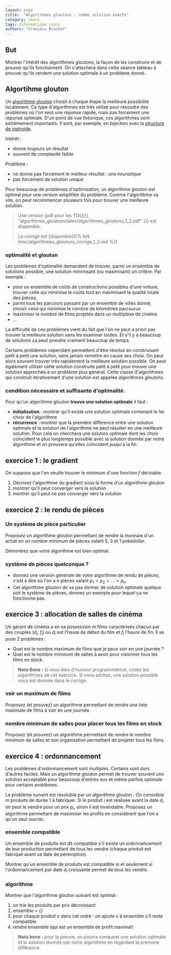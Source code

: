 ```yaml
---
layout: page
title:  "Algorithmes gloutons : comme solution exacte"
category: cours
tags: informatique cours 
authors: "François Brucker"
---
```




## But

Montrer l'intérêt des algorithmes gloutons, la façon de les construire et de prouver qu'ils fonctionnent. On s'attachera dans cette séance tableau à prouver qu'ils rendent une solution optimale à un problème donné.

## Algortihme glouton

Un [algorithme glouton](https://fr.wikipedia.org/wiki/Algorithme_glouton) choisit à chaque étape la meilleure possibilité localement. Ce type d'algorithmes est très utilisé pour résoudre des problèmes où l'on veut une réponse rapide, mais pas forcément une réponse optimale. D'un point de vue théorique, ces algorithmes sont extrêmement importants. Il sont, par exemple, en bijection avec la [structure de matroïde](https://fr.wikipedia.org/wiki/Matro%C3%AFde).

Intérêt :

  - donne toujours un résultat
  - souvent de complexité faible


Problème :

  - ne donne pas forcément le meilleur résultat : une *heuristique*
  - pas forcément de solution unique


Pour beaucoup de problèmes d'optimisation, un algorithme glouton est optimal pour une version simplifiée du problème. Comme l'algorithme va vite, on peut recommencer plusieurs fois pour trouver une meilleure solution.


> Une version [pdf pour les TDs]({{ "algorithmes_gloutons/latex/algorithmes_gloutons_1_2.pdf" }}) est disponible.

> Le corrigé est [disponible]({% link misc/algorithmes_gloutons_corrige_1_2.md %})

### optimalité et glouton

Les problèmes d'optimalité demandent de trouver, parmi un ensemble de solutions possible, une solution minimisant (ou maximisant) un critère. Par exemple : 

  - pour un ensemble de coûts de constructions possibles d'une voiture, trouver celle qui minimise le coûts tout en maximisant la qualité totale des pièces,
  - parmi tous les parcours passant par un ensemble de villes donné, choisir celui qui minimise le nombre de kilomètres parcourus
  - maximiser le nombre de films projetés dans un multiplexe de cinéma
  - ...
 
La difficulté de ces problèmes vient du fait que l'on ne peut a priori pas trouver la meilleure solution sans les examiner toutes. Et s'il y a beaucoup de solutions ça peut prendre vraiment beaucoup de temps. 

Certains problèmes cependant permettent d'être résolus en construisant petit à petit une solution, sans jamais remettre en cause ses choix. On peut alors souvent trouver très rapidement la meilleure solution possible. On peut également utiliser cette solution construite petit à petit pour trouver une solution approchée à un problème plus général. Cette classe d'algorithmes qui construit itérativement d'une solution est appelée *algorithmes gloutons*.


### condition nécessaire et suffisante d'optimalité.

Pour qu'un algorithme glouton **trouve une solution optimale** il faut :

* **initialisation** : montrer qu'il existe une solution optimale contenant le 1er choix de l'algorithme
* **récurrence** : montrer que la première différence entre une solution optimale et la solution de l'algorithme ne peut résulter en une meilleure solution. Pour cela on cherchera une solution optimale dont les choix coïncident le plus longtemps possible avec la solution donnée par notre algorithme et on prouvera qu'elles coïncident jusqu'à la fin.



## exercice 1 : le gradient

On suppose que l'on veuille trouver le minimum d'une fonction $f$ dérivable.

  1. Décrivez l'algorithme du gradient sous la forme d'un algorithme glouton
  2. montrer qu'il peut converger vers la solution
  3. montrer qu'il peut ne pas converger vers la solution
  

##  exercice 2 :  le rendu de pièces


### Un système de pièce particulier


Proposez un algorithme glouton permettant de rendre la monnaie d'un achat en un nombre minimum de pièces valant 5, 3 et 1 pokédollar.

Démontrez que votre algorithme est bien optimal.

### système de pièces quelconque ?

  - donnez une version générale de votre algorithme de rendu de pièces, c'est à dire où l'on a $n$ pièces valant $p_1 < p_2 < \dots < p_n$. 
  - Cet algorithme glouton de va pas donner de solution optimale quelque soit le système de pièces, donnez un exemple pour lequel ça ne fonctionne pas.
 
 
  
##  exercice 3 :  allocation de salles de cinéma

Un gérant de cinéma a en sa possession $m$ films caractérisés chacun par des couples ($d_i$, $f_i$) où $d_i$ est l'heure de début du film et $f_i$ l'heure de fin. Il se pose 2 problèmes : 
  
  - Quel est le nombre maximum de films que je peux voir en une journée ?
  - Quel est le nombre minimum de salles à avoir pour visionner tous les films en stock.

> **Nota Bene :** Si vous êtes d'humeur programmatrice, codez les algorithmes de cet exercice. Si vous séchez, une solution possible vous est donnée dans le corrigé.


### voir un maximum de films

Proposez (et prouvez) un algorithme permettant de rendre une liste maximale de films à voir en une journée.

### nombre minimum de salles pour placer tous les films en stock

Proposez (et prouvez) un algorithme permettant de rendre le nombre minimum de salles et son organisation permettant de projeter tous les films.

## exercice 4 : ordonnancement

Les problèmes d'ordonnancement sont multiples. Certains sont durs d'autres faciles. Mais un algorithme glouton permet de trouver souvent une solution acceptable pour beaucoup d'entres eux et même parfois optimale pour certains problèmes.

Le problème suivant est résoluble par un algorithme glouton : On considère $m$ produits de durée 1 à fabriquer. Si le produit $i$ est réalisée avant la date $d_i$ on peut le vendre pour un prix $p_i$, sinon il est invendable. Proposez un algorithme permettant de maximiser les profits en considérant que l'on a qu'un seul ouvrier.

### ensemble compatible

Un ensemble de produits est dit *compatible* s'il existe un ordonnancement de leur production permettant de tous les vendre (chaque produit est fabriqué avant sa date de péremption).

Montrer qu'un ensemble de produits est compatible si et seulement si l'ordonnancement par date $d_i$ croissante permet de tous les vendre.

### algorithme

Montrer que l'algorithme glouton suivant est optimal :

1. on trie les produits par prix décroissant
2. ensemble = {} 
3. pour chaque produit x dans cet ordre : on ajoute x à ensemble s'il reste compatible
4. rendre ensemble (qui est un ensemble de profit maximal)

>**Nota bene :** pour la preuve, on pourra comparer une solution optimale et la solution donnée par notre algorithme en regardant la première différence.

